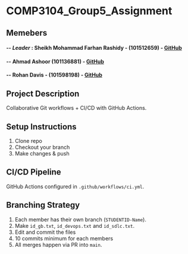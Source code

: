 # COMP3104_Group5_Assignment
## Memebers
#### -- *Leader* : Sheikh Mohammad Farhan Rashidy - (101512659) - [GitHub](https://github.com/farhanrashidy)
#### -- Ahmad Ashoor (101136881) - [GitHub](https://github.com/Ahmad3663)
#### -- Rohan Davis - (101598198) - [GitHub](https://github.com/rohan437-3104)

## Project Description
Collaborative Git workflows + CI/CD with GitHub Actions.

## Setup Instructions
1. Clone repo
2. Checkout your branch
3. Make changes & push

## CI/CD Pipeline
GitHub Actions configured in `.github/workflows/ci.yml`.

## Branching Strategy
1. Each member has their own branch (`STUDENTID-Name`). 
2. Make `id_gb.txt`, `id_devops.txt` and `id_sdlc.txt`.
3. Edit and commit the files
4. 10 commits minimum for each members 
5. All merges happen via PR into `main`.

